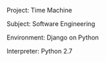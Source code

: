 Project:     Time Machine

Subject:	 Software Engineering

Environment: Django on Python

Interpreter: Python 2.7


